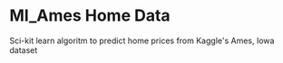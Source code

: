 # MI_Ames Home Data
 Sci-kit learn algoritm to predict home prices from Kaggle's Ames, Iowa dataset 
